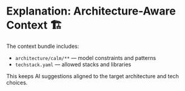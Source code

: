 # Explanation: Architecture-Aware Context 🏗️

The context bundle includes:

-   `architecture/calm/**` — model constraints and patterns
-   `techstack.yaml` — allowed stacks and libraries

This keeps AI suggestions aligned to the target architecture and tech choices.
